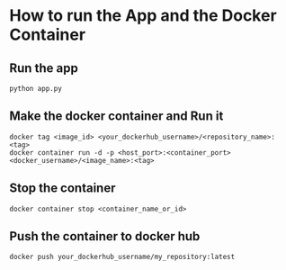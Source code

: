 # How to run the App and the Docker Container

## Run the app
```
python app.py

```

## Make the docker container and Run it
```
docker tag <image_id> <your_dockerhub_username>/<repository_name>:<tag>
docker container run -d -p <host_port>:<container_port> <docker_username>/<image_name>:<tag>

```
## Stop the container
```
docker container stop <container_name_or_id>

```

## Push the container to docker hub
```
docker push your_dockerhub_username/my_repository:latest

```
